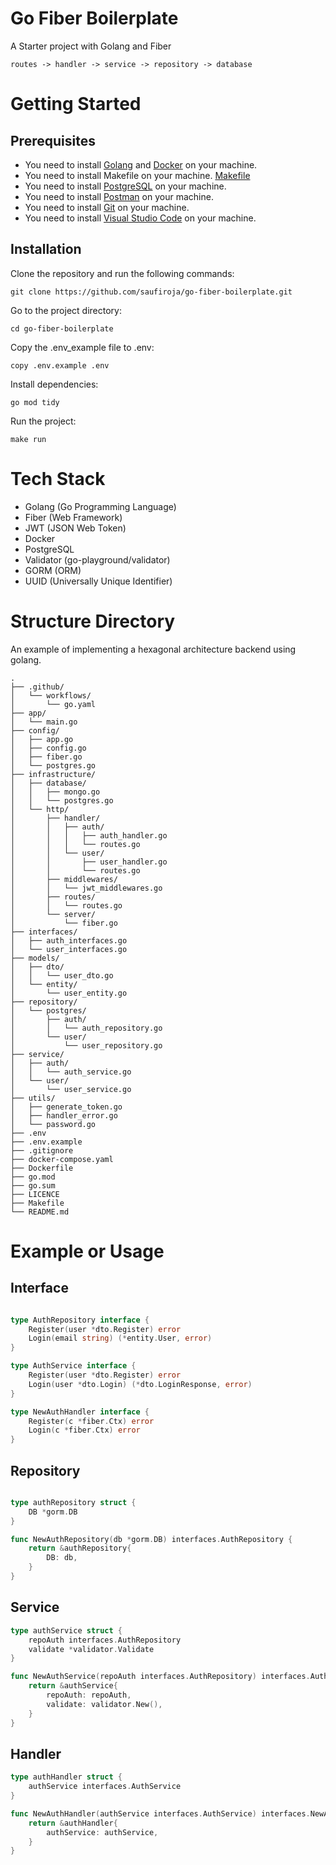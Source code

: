 # Go Fiber Boilerplate

A Starter project with Golang and Fiber

```
routes -> handler -> service -> repository -> database
```

# Getting Started

## Prerequisites

- You need to install [Golang](https://golang.org/doc/install) and [Docker](https://docs.docker.com/get-docker/) on your machine.
- You need to install Makefile on your machine. [Makefile](https://sourceforge.net/projects/mingw/)
- You need to install [PostgreSQL](https://www.postgresql.org/download/) on your machine.
- You need to install [Postman](https://www.postman.com/downloads/) on your machine.
- You need to install [Git](https://git-scm.com/downloads) on your machine.
- You need to install [Visual Studio Code](https://code.visualstudio.com/download) on your machine.

## Installation

Clone the repository and run the following commands:

```
git clone https://github.com/saufiroja/go-fiber-boilerplate.git
```

Go to the project directory:

```
cd go-fiber-boilerplate
```

Copy the .env_example file to .env:

```
copy .env.example .env
```

Install dependencies:

```
go mod tidy
```

Run the project:

```
make run
```

# Tech Stack

- Golang (Go Programming Language)
- Fiber (Web Framework)
- JWT (JSON Web Token)
- Docker
- PostgreSQL
- Validator (go-playground/validator)
- GORM (ORM)
- UUID (Universally Unique Identifier)

# Structure Directory

An example of implementing a hexagonal architecture backend using golang.

```
.
├── .github/
│   └── workflows/
│       └── go.yaml
├── app/
│   └── main.go
├── config/
│   ├── app.go
│   ├── config.go
│   ├── fiber.go
│   └── postgres.go
├── infrastructure/
│   ├── database/
│   │   ├── mongo.go
│   │   └── postgres.go
│   └── http/
│       ├── handler/
│       │   ├── auth/
│       │   │   ├── auth_handler.go
│       │   │   └── routes.go
│       │   └── user/
│       │       ├── user_handler.go
│       │       └── routes.go
│       ├── middlewares/
│       │   └── jwt_middlewares.go
│       ├── routes/
│       │   └── routes.go
│       └── server/
│           └── fiber.go
├── interfaces/
│   ├── auth_interfaces.go
│   └── user_interfaces.go
├── models/
│   ├── dto/
│   │   └── user_dto.go
│   └── entity/
│       └── user_entity.go
├── repository/
│   └── postgres/
│       ├── auth/
│       │   └── auth_repository.go
│       └── user/
│           └── user_repository.go
├── service/
│   ├── auth/
│   │   └── auth_service.go
│   └── user/
│       └── user_service.go
├── utils/
│   ├── generate_token.go
│   ├── handler_error.go
│   └── password.go
├── .env
├── .env.example
├── .gitignore
├── docker-compose.yaml
├── Dockerfile
├── go.mod
├── go.sum
├── LICENCE
├── Makefile
└── README.md
```

# Example or Usage

## Interface

```go

type AuthRepository interface {
	Register(user *dto.Register) error
	Login(email string) (*entity.User, error)
}

type AuthService interface {
	Register(user *dto.Register) error
	Login(user *dto.Login) (*dto.LoginResponse, error)
}

type NewAuthHandler interface {
	Register(c *fiber.Ctx) error
	Login(c *fiber.Ctx) error
}

```

## Repository

```go

type authRepository struct {
	DB *gorm.DB
}

func NewAuthRepository(db *gorm.DB) interfaces.AuthRepository {
	return &authRepository{
		DB: db,
	}
}

```

## Service

```go
type authService struct {
	repoAuth interfaces.AuthRepository
	validate *validator.Validate
}

func NewAuthService(repoAuth interfaces.AuthRepository) interfaces.AuthService {
	return &authService{
		repoAuth: repoAuth,
		validate: validator.New(),
	}
}
```

## Handler

```go
type authHandler struct {
	authService interfaces.AuthService
}

func NewAuthHandler(authService interfaces.AuthService) interfaces.NewAuthHandler {
	return &authHandler{
		authService: authService,
	}
}
```
